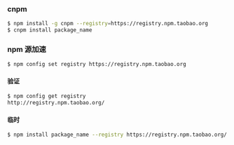 ### cnpm

```bash
$ npm install -g cnpm --registry=https://registry.npm.taobao.org
$ cnpm install package_name
```

### npm 源加速

```bash
$ npm config set registry https://registry.npm.taobao.org
```

#### 验证

```bash
$ npm config get registry
http://registry.npm.taobao.org/
```

#### 临时

```bash
$ npm install package_name --registry https://registry.npm.taobao.org/
```